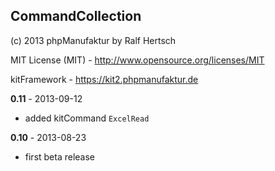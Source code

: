 ## CommandCollection ##

(c) 2013 phpManufaktur by Ralf Hertsch

MIT License (MIT) - <http://www.opensource.org/licenses/MIT>

kitFramework - <https://kit2.phpmanufaktur.de>

**0.11** - 2013-09-12

* added kitCommand `ExcelRead`

**0.10** - 2013-08-23

* first beta release

